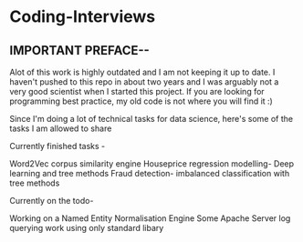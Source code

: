 # Coding-Interviews

## IMPORTANT PREFACE--
Alot of this work is highly outdated and I am not keeping it up to date. I haven't pushed to this repo in about two years and I was arguably not a very good scientist when I started this project. If you are looking for programming best practice, my old code is not where you will find it :) 


Since I'm doing a lot of technical tasks for data science, here's some of the tasks I am allowed to share


Currently finished tasks - 

Word2Vec corpus similarity engine
Houseprice regression modelling- Deep learning and tree methods
Fraud detection- imbalanced classification with tree methods

Currently on the todo- 

Working on a Named Entity Normalisation Engine
Some Apache Server log querying work using only standard libary

